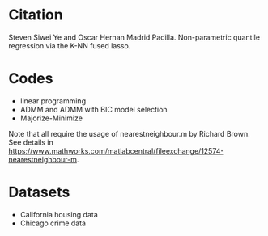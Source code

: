 # Citation
Steven Siwei Ye and Oscar Hernan Madrid Padilla. Non-parametric quantile regression via the K-NN fused lasso.

# Codes
*  linear programming 
*  ADMM and ADMM with BIC model selection
*  Majorize-Minimize

Note that all require the usage of nearestneighbour.m by Richard Brown. See details in https://www.mathworks.com/matlabcentral/fileexchange/12574-nearestneighbour-m.

# Datasets 
*  California housing data
*  Chicago crime data
